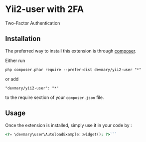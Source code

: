 Yii2-user with 2FA
==================
Two-Factor Authentication

Installation
------------

The preferred way to install this extension is through [composer](http://getcomposer.org/download/).

Either run

```
php composer.phar require --prefer-dist devmary/yii2-user "*"
```

or add

```
"devmary/yii2-user": "*"
```

to the require section of your `composer.json` file.


Usage
-----

Once the extension is installed, simply use it in your code by  :

```php
<?= \devmary\user\AutoloadExample::widget(); ?>```
